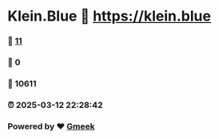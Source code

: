 # Klein.Blue :link: https://klein.blue 
### :page_facing_up: [11](https://klein.blue/tag.html) 
### :speech_balloon: 0 
### :hibiscus: 10611 
### :alarm_clock: 2025-03-12 22:28:42 
### Powered by :heart: [Gmeek](https://github.com/Meekdai/Gmeek)
